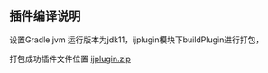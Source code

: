 ## 插件编译说明

设置Gradle jvm 运行版本为jdk11，ijplugin模块下buildPlugin进行打包，

打包成功插件文件位置 [ijplugin.zip](ijplugin/build/distributions/)
